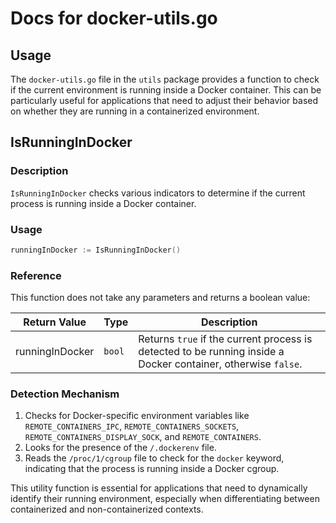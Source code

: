 # Docs for docker-utils.go

## Usage

The `docker-utils.go` file in the `utils` package provides a function to check if the current environment is running inside a Docker container. This can be particularly useful for applications that need to adjust their behavior based on whether they are running in a containerized environment.

## IsRunningInDocker

### Description
`IsRunningInDocker` checks various indicators to determine if the current process is running inside a Docker container.

### Usage
```go
runningInDocker := IsRunningInDocker()
```

### Reference
This function does not take any parameters and returns a boolean value:

| Return Value | Type | Description |
|--------------|------|-------------|
| runningInDocker | `bool` | Returns `true` if the current process is detected to be running inside a Docker container, otherwise `false`. |

### Detection Mechanism
1. Checks for Docker-specific environment variables like `REMOTE_CONTAINERS_IPC`, `REMOTE_CONTAINERS_SOCKETS`, `REMOTE_CONTAINERS_DISPLAY_SOCK`, and `REMOTE_CONTAINERS`.
2. Looks for the presence of the `/.dockerenv` file.
3. Reads the `/proc/1/cgroup` file to check for the `docker` keyword, indicating that the process is running inside a Docker cgroup.

This utility function is essential for applications that need to dynamically identify their running environment, especially when differentiating between containerized and non-containerized contexts.
